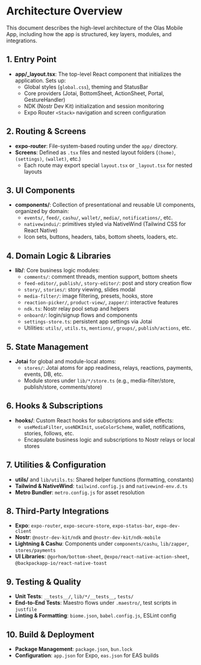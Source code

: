 <!--
  context/ARCHITECTURE.md
  High-level overview of application architecture and module organization
-->
# Architecture Overview

This document describes the high-level architecture of the Olas Mobile App, including how the app is structured, key layers, modules, and integrations.

## 1. Entry Point
- **app/_layout.tsx**: The top-level React component that initializes the application. Sets up:
  - Global styles (`global.css`), theming and StatusBar
  - Core providers (Jotai, BottomSheet, ActionSheet, Portal, GestureHandler)
  - NDK (Nostr Dev Kit) initialization and session monitoring
  - Expo Router `<Stack>` navigation and screen configuration

## 2. Routing & Screens
- **expo-router**: File-system-based routing under the `app/` directory.
- **Screens**: Defined as `.tsx` files and nested layout folders (`(home)`, `(settings)`, `(wallet)`, etc.)
  - Each route may export special `layout.tsx` or `_layout.tsx` for nested layouts

## 3. UI Components
- **components/**: Collection of presentational and reusable UI components, organized by domain:
  - `events/`, `feed/`, `cashu/`, `wallet/`, `media/`, `notifications/`, etc.
  - `nativewindui/`: primitives styled via NativeWind (Tailwind CSS for React Native)
  - Icon sets, buttons, headers, tabs, bottom sheets, loaders, etc.

## 4. Domain Logic & Libraries
- **lib/**: Core business logic modules:
  - `comments/`: comment threads, mention support, bottom sheets
  - `feed-editor/`, `publish/`, `story-editor/`: post and story creation flow
  - `story/`, `stories/`: story viewing, slides modal
  - `media-filter/`: image filtering, presets, hooks, store
  - `reaction-picker/`, `product-view/`, `zapper/`: interactive features
  - `ndk.ts`: Nostr relay pool setup and helpers
  - `onboard/`: login/signup flows and components
  - `settings-store.ts`: persistent app settings via Jotai
  - Utilities: `utils/`, `utils.ts`, `mentions/`, `groups/`, `publish/actions`, etc.

## 5. State Management
- **Jotai** for global and module-local atoms:
  - `stores/`: Jotai atoms for app readiness, relays, reactions, payments, events, DB, etc.
  - Module stores under `lib/*/store.ts` (e.g., media-filter/store, publish/store, comments/store)

## 6. Hooks & Subscriptions
- **hooks/**: Custom React hooks for subscriptions and side effects:
  - `useMediaFilter`, `useNDKInit`, `useColorScheme`, wallet, notifications, stories, follows, etc.
  - Encapsulate business logic and subscriptions to Nostr relays or local stores

## 7. Utilities & Configuration
- **utils/** and `lib/utils.ts`: Shared helper functions (formatting, constants)
- **Tailwind & NativeWind**: `tailwind.config.js` and `nativewind-env.d.ts`
- **Metro Bundler**: `metro.config.js` for asset resolution

## 8. Third-Party Integrations
- **Expo**: `expo-router`, `expo-secure-store`, `expo-status-bar`, `expo-dev-client`
- **Nostr**: `@nostr-dev-kit/ndk` and `@nostr-dev-kit/ndk-mobile`
- **Lightning & Cashu**: Components under `components/cashu`, `lib/zapper`, `stores/payments`
- **UI Libraries**: `@gorhom/bottom-sheet`, `@expo/react-native-action-sheet`, `@backpackapp-io/react-native-toast`

## 9. Testing & Quality
- **Unit Tests**: `__tests__/`, `lib/*/__tests__`, `tests/`
- **End-to-End Tests**: Maestro flows under `.maestro/`, test scripts in `justfile`
- **Linting & Formatting**: `biome.json`, `babel.config.js`, ESLint config

## 10. Build & Deployment
- **Package Management**: `package.json`, `bun.lock`
- **Configuration**: `app.json` for Expo, `eas.json` for EAS builds
